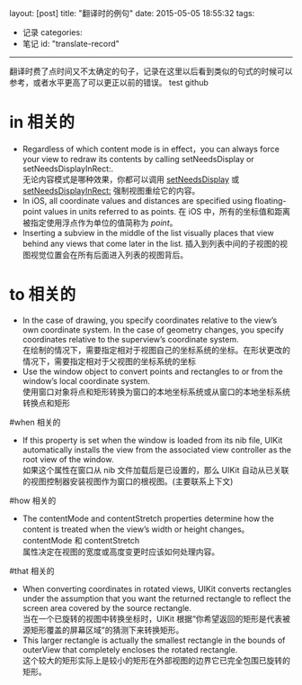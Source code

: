 layout: [post]
title: "翻译时的例句"
date: 2015-05-05 18:55:32
tags: 
- 记录
categories: 
- 笔记
id: "translate-record"

---

翻译时费了点时间又不太确定的句子，记录在这里以后看到类似的句式的时候可以参考，或者水平更高了可以更正以前的错误。
test github
<!-- more -->

# in 相关的

- Regardless of which content mode is in effect，you can always force your view to redraw its contents by calling setNeedsDisplay or setNeedsDisplayInRect:.
<br />无论内容模式是哪种效果，你都可以调用 [setNeedsDisplay](https://developer.apple.com/library/ios/documentation/UIKit/Reference/UIView_Class/index.html#//apple_ref/occ/instm/UIView/setNeedsDisplay) 或 [setNeedsDisplayInRect:](https://developer.apple.com/library/ios/documentation/UIKit/Reference/UIView_Class/index.html#//apple_ref/occ/instm/UIView/setNeedsDisplayInRect:) 强制视图重绘它的内容。
- In iOS, all coordinate values and distances are specified using floating-point values in units referred to as points.
在 iOS 中，所有的坐标值和距离被指定使用浮点作为单位的值简称为 *point*。
-  Inserting a subview in the middle of the list visually places that view behind any views that come later in the list.
插入到列表中间的子视图的视图视觉位置会在所有后面进入列表的视图背后。


# to 相关的

- In the case of drawing, you specify coordinates relative to the view’s own coordinate system. In the case of geometry changes, you specify coordinates relative to the superview’s coordinate system.
<br />在绘制的情况下，需要指定相对于视图自己的坐标系统的坐标。在形状更改的情况下，需要指定相对于父视图的坐标系统的坐标
- Use the window object to convert points and rectangles to or from the window’s local coordinate system.
<br />使用窗口对象将点和矩形转换为窗口的本地坐标系统或从窗口的本地坐标系统转换点和矩形

#when 相关的

- If this property is set when the window is loaded from its nib file, UIKit automatically installs the view from the associated view controller as the root view of the window. 
<br />如果这个属性在窗口从 nib 文件加载后是已设置的，那么 UIKit 自动从已关联的视图控制器安装视图作为窗口的根视图。(主要联系上下文)

#how 相关的

- The contentMode and contentStretch properties determine how the content is treated when the view’s width or height changes。
contentMode 和 contentStretch 
<br />属性决定在视图的宽度或高度变更时应该如何处理内容。

#that 相关的

- When converting coordinates in rotated views, UIKit converts rectangles under the assumption that you want the returned rectangle to reflect the screen area covered by the source rectangle.<br />当在一个已旋转的视图中转换坐标时，UIKit 根据“你希望返回的矩形是代表被源矩形覆盖的屏幕区域”的猜测下来转换矩形。
- This larger rectangle is actually the smallest rectangle in the bounds of outerView that completely encloses the rotated rectangle.<br />这个较大的矩形实际上是较小的矩形在外部视图的边界它已完全包围已旋转的矩形。